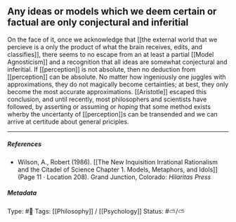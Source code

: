 ## Any ideas or models which we deem certain or factual are only conjectural and inferitial  # 

On the face of it, once we acknowledge that [[the external world that we percieve is a only the product of what the brain receives, edits, and classifies]], there seems to no escape from an at least a partial [[Model Agnosticism]] and a recognition that all ideas are somewhat conjectural and inferitial. If [[perception]] is not absolute, then no deduction from [[perception]] can be absolute. No matter how ingeniously one juggles with approximations, they do not magically become certainties; at best, they only become the most accurate approximations. [[Aristotle]] escaped this conclusion, and until recently, most philosophers and scientists have followed, by asserting or assuming or _hoping_ that some method exists wherby the uncertanty of [[perception]]s can be transended and we can arrive at certitude about general priciples.

___

##### References

- Wilson, A., Robert (1986). [[The New Inquisition Irrational Rationalism and the Citadel of Science Chapter 1. Models, Metaphors, and Idols]] (Page 11 · Location 208). Grand Junction, Colorado: _Hilaritas Press_

##### Metadata

Type: #🔴 
Tags: [[Philosophy]] / [[Psychology]] 
Status: #⛅️/⛅️ 